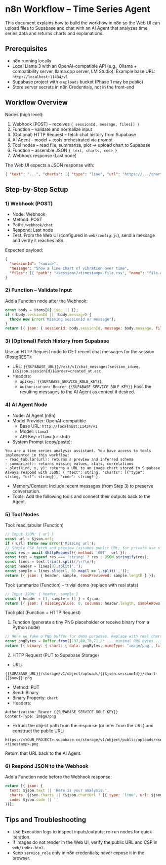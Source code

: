 # n8n Workflow – Time Series Agent

This document explains how to build the workflow in n8n so the Web UI can upload files to Supabase and chat with an AI Agent that analyzes time series data and returns charts and explanations.

## Prerequisites
- n8n running locally
- Local Llama 3 with an OpenAI-compatible API (e.g., Ollama + compatibility server, llama.cpp server, LM Studio). Example base URL: `http://localhost:11434/v1`
- Supabase project with a `uploads` bucket (Phase 1 may be public)
- Store server secrets in n8n Credentials, not in the front-end

## Workflow Overview

Nodes (high level):
1) Webhook (POST) – receives `{ sessionId, message, files[] }`
2) Function – validate and normalize input
3) (Optional) HTTP Request – fetch chat history from Supabase
4) AI Agent – model + tools orchestrated via prompt
5) Tool nodes – read file, summarize, plot → upload chart to Supabase
6) Function – assemble JSON `{ text, charts, code }`
7) Webhook response (Last node)

The Web UI expects a JSON response with:
```json
{ "text": "...", "charts": [{ "type": "line", "url": "https://.../chart.png" }], "code": "..." }
```

## Step-by-Step Setup

### 1) Webhook (POST)
- Node: Webhook
- Method: POST
- Path: `/webhook/chat`
- Respond: Last node
- Test: From the Web UI (configured in `web/config.js`), send a message and verify it reaches n8n.

Expected payload:
```json
{
  "sessionId": "<uuid>",
  "message": "Show a line chart of vibration over time",
  "files": [{ "path": "<session>/<timestamp>-file.csv", "name": "file.csv" }]
}
```

### 2) Function – Validate Input
Add a Function node after the Webhook:
```js
const body = items[0].json || {};
if (!body.sessionId || !body.message) {
  throw new Error('Missing sessionId or message');
}
return [{ json: { sessionId: body.sessionId, message: body.message, files: body.files || [] } }];
```

### 3) (Optional) Fetch History from Supabase
Use an HTTP Request node to GET recent chat messages for the session (PostgREST):
- URL: `{{SUPABASE_URL}}/rest/v1/chat_messages?session_id=eq.{{$json.sessionId}}&order=created_at.asc`
- Headers:
  - `apikey: {{SUPABASE_SERVICE_ROLE_KEY}}`
  - `Authorization: Bearer {{SUPABASE_SERVICE_ROLE_KEY}}`
Pass the resulting messages to the AI Agent as context if desired.

### 4) AI Agent Node
- Node: AI Agent (n8n)
- Model Provider: OpenAI-compatible
  - Base URL: `http://localhost:11434/v1`
  - Model: `llama3`
  - API Key: `ollama` (or stub)
- System Prompt (copy/paste):
```
You are a time series analysis assistant. You have access to tools implemented in this workflow:
- read_tabular(url): returns a preview and inferred schema
- summarize(): returns missing values, stats, correlations
- plot(kind, x, y): returns a URL to an image chart stored in Supabase
Always respond with JSON: { "text": string, "charts": [{"type": string, "url": string}], "code": string? }.
```
- Memory/Context: Include recent messages (from Step 3) to preserve conversation.
- Tools: Add the following tools and connect their outputs back to the Agent.

### 5) Tool Nodes

Tool: read_tabular (Function)
```js
// Input JSON: { url }
const url = $json.url;
if (!url) throw new Error('Missing url');
// Simple CSV fetch and preview (assumes public URL; for private use signed URLs)
const res = await $httpRequest({ method: 'GET', url });
const text = typeof res === 'string' ? res : JSON.stringify(res);
const lines = text.trim().split(/\r?\n/);
const header = lines[0].split(',');
const sample = lines.slice(1, 6).map(l => l.split(','));
return [{ json: { header, sample, rowsPreviewed: sample.length } }];
```

Tool: summarize (Function) – trivial demo (replace with real stats)
```js
// Input JSON: { header, sample }
const { header = [], sample = [] } = $json;
return [{ json: { missingValues: 0, columns: header.length, sampleRows: sample.length } }];
```

Tool: plot (Function + HTTP Request)
1) Function (generate a tiny PNG placeholder or receive binary from a Python node)
```js
// Here we fake a PNG buffer for demo purposes. Replace with real chart generation.
const pngBytes = Buffer.from([137,80,78,71,/* ... minimal PNG bytes ... */]);
return [{ binary: { chart: { data: pngBytes, mimeType: 'image/png', fileName: 'chart.png' } }, json: {} }];
```
2) HTTP Request (PUT to Supabase Storage)
- URL:
```
{{SUPABASE_URL}}/storage/v1/object/uploads/{{$json.sessionId}}/chart-{{$now}}.png
```
- Method: PUT
- Send: Binary
- Binary Property: `chart`
- Headers:
```
Authorization: Bearer {{SUPABASE_SERVICE_ROLE_KEY}}
Content-Type: image/png
```
- Extract the object path from the response (or infer from the URL) and construct the public URL:
```
https://<YOUR_PROJECT>.supabase.co/storage/v1/object/public/uploads/<sessionId>/chart-<timestamp>.png
```
Return that URL back to the AI Agent.

### 6) Respond JSON to the Webhook
Add a Function node before the Webhook response:
```js
return [{ json: {
  text: $json.text || 'Here is your analysis.',
  charts: $json.charts || ($json.chartUrl ? [{ type: 'line', url: $json.chartUrl }] : []),
  code: $json.code || ''
}}];
```

## Tips and Troubleshooting
- Use Execution logs to inspect inputs/outputs; re-run nodes for quick iteration.
- If images do not render in the Web UI, verify the public URL and CSP in `web/index.html`.
- Keep `service_role` only in n8n credentials; never expose it in the browser.